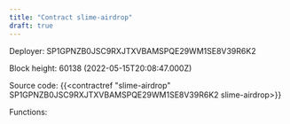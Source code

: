 ```yaml
---
title: "Contract slime-airdrop"
draft: true
---
```

Deployer: SP1GPNZB0JSC9RXJTXVBAMSPQE29WM1SE8V39R6K2


 



Block height: 60138 (2022-05-15T20:08:47.000Z)

Source code: {{<contractref "slime-airdrop" SP1GPNZB0JSC9RXJTXVBAMSPQE29WM1SE8V39R6K2 slime-airdrop>}}

Functions:


